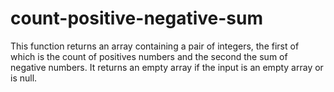 # count-positive-negative-sum
This function returns an array containing a pair of integers, the first of which is the count of positives numbers and the second the sum of negative numbers. It returns an empty array if the input is an empty array or is null.

